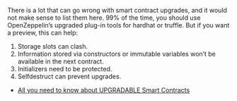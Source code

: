There is a lot that can go wrong with smart contract upgrades, and it would not make sense to list them here. 99% of the time, you should use OpenZeppelin’s upgraded plug-in tools for hardhat or truffle. But if you want a preview, this can help:

1. Storage slots can clash.
2. Information stored via constructors or immutable variables won’t be available in the next contract.
3. Initializers need to be protected.
4. Selfdestruct can prevent upgrades.

- [All you need to know about UPGRADABLE Smart Contracts](https://trustchain.medium.com/all-you-need-to-know-about-upgradable-proxies-865704a28bc7)
